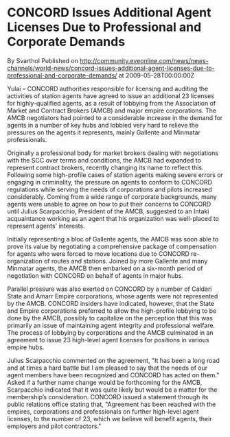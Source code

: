 # CONCORD Issues Additional Agent Licenses Due to Professional and Corporate Demands
By Svarthol
Published on http://community.eveonline.com/news/news-channels/world-news/concord-issues-additional-agent-licenses-due-to-professional-and-corporate-demands/ at 2009-05-28T00:00:00Z

Yulai – CONCORD authorities responsible for licensing and auditing the activities of station agents have agreed to issue an additional 23 licenses for highly-qualified agents, as a result of lobbying from the Association of Market and Contract Brokers (AMCB) and major empire corporations. The AMCB negotiators had pointed to a considerable increase in the demand for agents in a number of key hubs and lobbied very hard to relieve the pressures on the agents it represents, mainly Gallente and Minmatar professionals.

Originally a professional body for market brokers dealing with negotiations with the SCC over terms and conditions, the AMCB had expanded to represent contract brokers, recently changing its name to reflect this. Following some high-profile cases of station agents making severe errors or engaging in criminality, the pressure on agents to conform to CONCORD regulations while serving the needs of corporations and pilots increased considerably. Coming from a wide range of corporate backgrounds, many agents were unable to agree on how to put their concerns to CONCORD until Julius Scarpacchio, President of the AMCB, suggested to an Intaki acquaintance working as an agent that his organization was well-placed to represent agents' interests.

Initially representing a bloc of Gallente agents, the AMCB was soon able to prove its value by negotiating a comprehensive package of compensation for agents who were forced to move locations due to CONCORD re-organization of routes and stations. Joined by more Gallente and many Minmatar agents, the AMCB then embarked on a six-month period of negotiation with CONCORD on behalf of agents in major hubs.

Parallel pressure was also exerted on CONCORD by a number of Caldari State and Amarr Empire corporations, whose agents were not represented by the AMCB. CONCORD insiders have indicated, however, that the State and Empire corporations preferred to allow the high-profile lobbying to be done by the AMCB, possibly to capitalize on the perception that this was primarily an issue of maintaining agent integrity and professional welfare. The process of lobbying by corporations and the AMCB culminated in an agreement to issue 23 high-level agent licenses for positions in various empire hubs.

Julius Scarpacchio commented on the agreement, "It has been a long road and at times a hard battle but I am pleased to say that the needs of our agent members have been recognized and CONCORD has acted on them." Asked if a further name change would be forthcoming for the AMCB, Scarpacchio indicated that it was quite likely but would be a matter for the membership’s consideration. CONCORD issued a statement through its public relations office stating that, "Agreement has been reached with the empires, corporations and professionals on further high-level agent licenses, to the number of 23, which we believe will benefit agents, their employers and pilot contractors."

